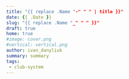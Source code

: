 ```yaml
---
title: "{{ replace .Name "-" " " | title }}"
date: {{ .Date }}
slug: "{{ replace .Name "_" " " }}"
draft: true
home: true
#image: cover.png
#vertical: vertical.png
author: ivan_danyliuk
summary: summary
tags:
 - club-system
---
```


